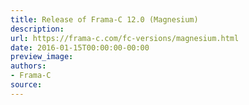 ```yaml
---
title: Release of Frama-C 12.0 (Magnesium)
description:
url: https://frama-c.com/fc-versions/magnesium.html
date: 2016-01-15T00:00:00-00:00
preview_image:
authors:
- Frama-C
source:
---
```



